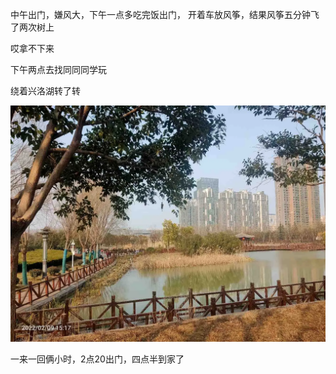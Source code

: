 中午出门，嫌风大，下午一点多吃完饭出门，
开着车放风筝，结果风筝五分钟飞了两次树上

哎拿不下来


下午两点去找同同同学玩

绕着兴洛湖转了转

![](../img/6904315-18ec0b333800a5c4.jpg)

一来一回俩小时，2点20出门，四点半到家了
